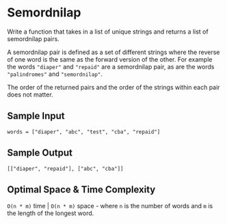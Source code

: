 # Semordnilap

Write a function that takes in a list of unique strings and returns a list of semordnilap pairs.

A semordnilap pair is defined as a set of different strings where the reverse of one word is the same as the forward version of the other. For example the words `"diaper"` and `"repaid"` are a semordnilap pair, as are the words `"palindromes"` and `"semordnilap"`.

The order of the returned pairs and the order of the strings within each pair does not matter.

## Sample Input

```plaintext
words = ["diaper", "abc", "test", "cba", "repaid"]
```

## Sample Output

```plaintext
[["diaper", "repaid"], ["abc", "cba"]]
```

## Optimal Space & Time Complexity

`O(n * m)` time | `O(n * m)` space - where `n` is the number of words and `m` is the length of the longest word.
